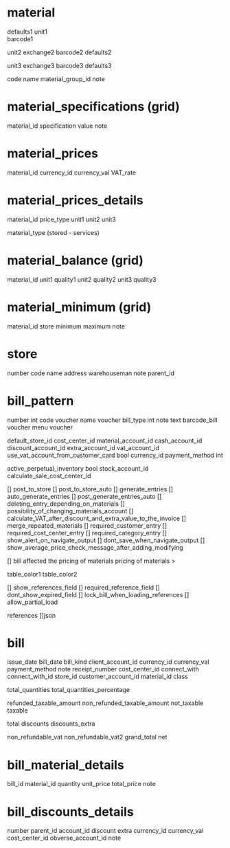 
# material

defaults1
unit1  
barcode1

unit2
exchange2
barcode2
defaults2

unit3
exchange3
barcode3
defaults3

code
name
material_group_id
note

# material_specifications (grid)
material_id
specification
value
note


# material_prices
material_id
currency_id
currency_val
VAT_rate

# material_prices_details
material_id
price_type
unit1
unit2
unit3


material_type (stored - services)

# material_balance (grid)
material_id
unit1
quality1
unit2
quality2
unit3
quality3

# material_minimum (grid)
material_id
store
minimum
maximum
note


# store
number
code
name
address
warehouseman
note
parent_id




# bill_pattern
number int
code  voucher
name voucher
bill_type int
note text 
barcode_bill voucher
menu voucher

default_store_id
cost_center_id
material_account_id
cash_account_id
discount_account_id
extra_account_id
vat_account_id
use_vat_account_from_customer_card bool
currency_id
payment_method int

active_perpetual_inventory bool
stock_account_id
calculate_sale_cost_center_id


[] post_to_store
[] post_to_store_auto
[] generate_entries
[] auto_generate_entries
[] post_generate_entries_auto 
[] deleting_entry_depending_on_materials
[] possibility_of_changing_materials_account
[] calculate_VAT_after_discount_and_extra_value_to_the_invoice
[] merge_repeated_materials
[] required_customer_entry
[] required_cost_center_entry
[] required_category_entry
[] show_alert_on_navigate_output
[] dont_save_when_navigate_output
[] show_average_price_check_message_after_adding_modifying


[] bill affected the pricing of materials
pricing of materials > 

table_color1
table_color2



[] show_references_field
[] required_reference_field
[] dont_show_expired_field
[] lock_bill_when_loading_references
[] allow_partial_load

references []json

# bill

issue_date
bill_date
bill_kind
client_account_id
currency_id
currency_val
payment_method
note
receipt_number
cost_center_id
connect_with
connect_with_id
store_id
customer_account_id
material_id
class


total_quantities
total_quantities_percentage


refunded_taxable_amount
non_refunded_taxable_amount
not_taxable
taxable

total
discounts
discounts_extra

non_refundable_vat
non_refundable_vat2
grand_total
net






# bill_material_details
bill_id
material_id
quantity
unit_price
total_price
note

# bill_discounts_details
number
parent_id
account_id
discount
extra
currency_id
currency_val
cost_center_id
obverse_account_id
note
